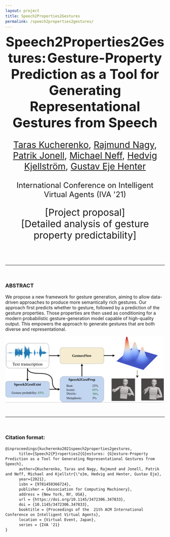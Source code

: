 ```yaml
---
layout: project
title: Speech2Properties2Gestures
permalink: /speech2properties2gestures/
---
```



<p align="center">
  <b style="font-size: 42px;"> Speech2Properties2Gestures:</b>
  <b style="font-size: 42px;"> Gesture-Property Prediction as a Tool for Generating Representational Gestures from Speech </b>
  <p style="font-size: 28px;" align="center"> <a href="https://svito-zar.github.io/">Taras Kucherenko</a>, <a href="https://nagyrajmund.github.io/">Rajmund Nagy</a>, <a href="http://www.patrikjonell.se">Patrik Jonell</a>, <a href="https://www.cs.ucdavis.edu/~neff/">Michael Neff</a>, <a href="http://www.csc.kth.se/~hedvig/">Hedvig Kjellström</a>, <a href="https://people.kth.se/~ghe/">Gustav Eje Henter</a> </p>
  <p style="font-size: 24px;" align="center"> International Conference on Intelligent Virtual Agents  (IVA '21) </p>
</p>

<p align="center">
 <a href="https://arxiv.org/abs/2106.14736" style="font-size: 30px; text-decoration: none">[Project proposal]  </a>  
 <br>
 <a href="https://arxiv.org/abs/2108.05762" style="font-size: 30px; text-decoration: none">[Detailed analysis of gesture property predictability]   </a>  
</p>

&nbsp;


&nbsp;

***
&nbsp;

### ABSTRACT
We propose a new framework for gesture generation, aiming to allow data-driven approaches to produce more semantically rich gestures. Our approach first predicts whether to gesture, followed by a prediction of the gesture properties. Those properties are then used as conditioning for a modern probabilistic gesture-generation model capable of high-quality output. This empowers the approach to generate gestures that are both diverse and representational. 

<div style="text-align:center"><img src="../assets/Speech2Prop2Gest.png" alt="portrait" align="middle"></div>


&nbsp;

***
&nbsp;

### Citation format:
```
@inproceedings{kucherenko2021speech2properties2gestures,
      title={Speech2{P}roperties2{G}estures: {G}esture-Property Prediction as a Tool for Generating Representational Gestures from Speech}, 
      author={Kucherenko, Taras and Nagy, Rajmund and Jonell, Patrik and Neff, Michael and Kjellstr{\"o}m, Hedvig and Henter, Gustav Eje},
      year={2021},
      isbn = {9781450366724},
      publisher = {Association for Computing Machinery},
      address = {New York, NY, USA},
      url = {https://doi.org/10.1145/3472306.347833},
      doi = {10.1145/3472306.347833},
      booktitle = {Proceedings of the  21th ACM International Conference on Intelligent Virtual Agents},
      location = {Virtual Event, Japan},
      series = {IVA '21}
}
```
